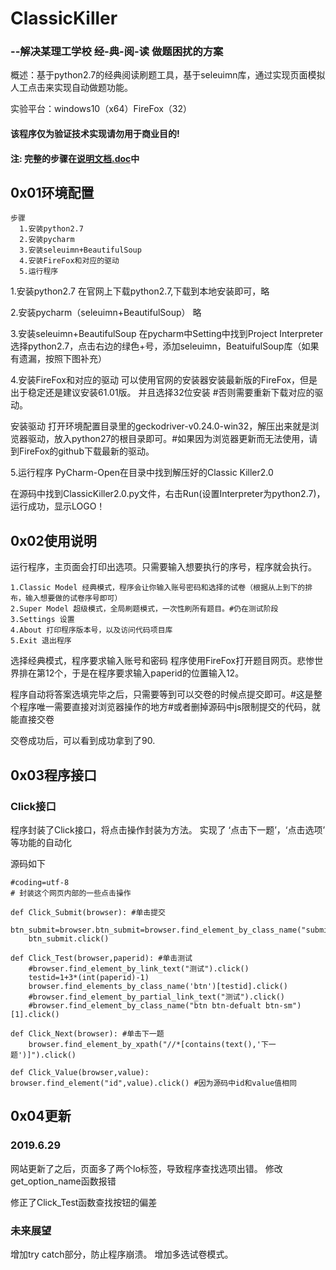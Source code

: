 # ClassicKiller
###       --解决某理工学校 经-典-阅-读 做题困扰的方案

概述：基于python2.7的经典阅读刷题工具，基于seleuimn库，通过实现页面模拟人工点击来实现自动做题功能。

实验平台：windows10（x64）FireFox（32）

#### 该程序仅为验证技术实现请勿用于商业目的!

#### 注: 完整的步骤在[说明文档.doc](说明文档.doc )中

## 0x01环境配置

```
步骤
  1.安装python2.7
  2.安装pycharm
  3.安装seleuimn+BeautifulSoup
  4.安装FireFox和对应的驱动
  5.运行程序
```
1.安装python2.7
在官网上下载python2.7,下载到本地安装即可，略

2.安装pycharm（seleuimn+BeautifulSoup）
略

3.安装seleuimn+BeautifulSoup
在pycharm中Setting中找到Project Interpreter
选择python2.7，点击右边的绿色+号，添加seleuimn，BeatuifulSoup库（如果有遗漏，按照下图补充）

4.安装FireFox和对应的驱动
可以使用官网的安装器安装最新版的FireFox，但是出于稳定还是建议安装61.01版。
并且选择32位安装
#否则需要重新下载对应的驱动。

安装驱动
打开环境配置目录里的geckodriver-v0.24.0-win32，解压出来就是浏览器驱动，放入python27的根目录即可。#如果因为浏览器更新而无法使用，请到FireFox的github下载最新的驱动。

5.运行程序
PyCharm-Open在目录中找到解压好的Classic Killer2.0

在源码中找到ClassicKiller2.0.py文件，右击Run(设置Interpreter为python2.7)，运行成功，显示LOGO！


## 0x02使用说明
运行程序，主页面会打印出选项。只需要输入想要执行的序号，程序就会执行。
```
1.Classic Model 经典模式，程序会让你输入账号密码和选择的试卷（根据从上到下的排布，输入想要做的试卷序号即可）
2.Super Model 超级模式，全局刷题模式，一次性刷所有题目。#仍在测试阶段
3.Settings 设置
4.About 打印程序版本号，以及访问代码项目库
5.Exit 退出程序
```
选择经典模式，程序要求输入账号和密码
程序使用FireFox打开题目网页。悲惨世界排在第12个，于是在程序要求输入paperid的位置输入12。


程序自动将答案选填完毕之后，只需要等到可以交卷的时候点提交即可。#这是整个程序唯一需要直接对浏览器操作的地方#或者删掉源码中js限制提交的代码，就能直接交卷

交卷成功后，可以看到成功拿到了90.

## 0x03程序接口

### Click接口

程序封装了Click接口，将点击操作封装为方法。
实现了 ‘点击下一题’，‘点击选项’ 等功能的自动化

源码如下
```
#coding=utf-8
# 封装这个网页内部的一些点击操作

def Click_Submit(browser): #单击提交
    btn_submit=browser.btn_submit=browser.find_element_by_class_name("submit")
    btn_submit.click()

def Click_Test(browser,paperid): #单击测试
    #browser.find_element_by_link_text("测试").click()
    testid=1+3*(int(paperid)-1)
    browser.find_elements_by_class_name('btn')[testid].click()
    #browser.find_element_by_partial_link_text("测试").click()
    #browser.find_element_by_class_name("btn btn-defualt btn-sm")[1].click()

def Click_Next(browser): #单击下一题
    browser.find_element_by_xpath("//*[contains(text(),'下一题')]").click()

def Click_Value(browser,value):
browser.find_element("id",value).click() #因为源码中id和value值相同
```



## 0x04更新
### 2019.6.29
网站更新了之后，页面多了两个lo标签，导致程序查找选项出错。
修改get_option_name函数报错

修正了Click_Test函数查找按钮的偏差


### 未来展望
增加try catch部分，防止程序崩溃。
增加多选试卷模式。
